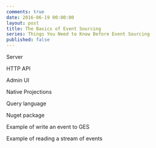 ```yaml
---
comments: true
date: 2016-06-19 00:00:00
layout: post
title: The Basics of Event Sourcing
series: Things You Need to Know Before Event Sourcing
published: false
---
```


Server

HTTP API

Admin UI

Native Projections

Query language

Nuget package

Example of write an event to GES

Example of reading a stream of events
